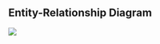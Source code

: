 ## Entity-Relationship Diagram

[![](https://mermaid.ink/img/pako:eNqNU8FugzAM_ZUo5_YHuFUrh0rrNK3rpk1IyCMuWIMEOWGsavvvSyktBVapnJz3jP30bO9kYhTKQCLPCVKGItLCf-tV-CJ2p7h5rxdzQaoDrGPSqdgQWxdrKHBE5XCLwQIoH6ElWFsbvurxZUyOoAXZGFRB-sQcojZ4fpw9hPeIdOTysQqFNmEqHRndcZvcgBMlU4JDMAdfp1Jj3Oh0QDRCTK2R47Oci-qX8G0Rvt8lG39dB5J2gr0EnQ7-rOxVmwta5pDguPtsGT4tXj_uad-Nru94fKtGv-UF9mU0ue1YS7Nj-_10anbtLIOjaXbMtp4FomZyaK_HP8xgTJB-_s3pqw9EBrZvyo284_pZaxIChyquyWVyIgtkv8XKX05jQyRdht4vGfhQAX9HMtIHnweVM6utTmTguMKJZFOl2flRlcrXbA9PBhvIrUdL0J_GdG9U5AwvT3fanOvhDymdGy0?type=png)](https://mermaid.live/edit#pako:eNqNU8FugzAM_ZUo5_YHuFUrh0rrNK3rpk1IyCMuWIMEOWGsavvvSyktBVapnJz3jP30bO9kYhTKQCLPCVKGItLCf-tV-CJ2p7h5rxdzQaoDrGPSqdgQWxdrKHBE5XCLwQIoH6ElWFsbvurxZUyOoAXZGFRB-sQcojZ4fpw9hPeIdOTysQqFNmEqHRndcZvcgBMlU4JDMAdfp1Jj3Oh0QDRCTK2R47Oci-qX8G0Rvt8lG39dB5J2gr0EnQ7-rOxVmwta5pDguPtsGT4tXj_uad-Nru94fKtGv-UF9mU0ue1YS7Nj-_10anbtLIOjaXbMtp4FomZyaK_HP8xgTJB-_s3pqw9EBrZvyo284_pZaxIChyquyWVyIgtkv8XKX05jQyRdht4vGfhQAX9HMtIHnweVM6utTmTguMKJZFOl2flRlcrXbA9PBhvIrUdL0J_GdG9U5AwvT3fanOvhDymdGy0)